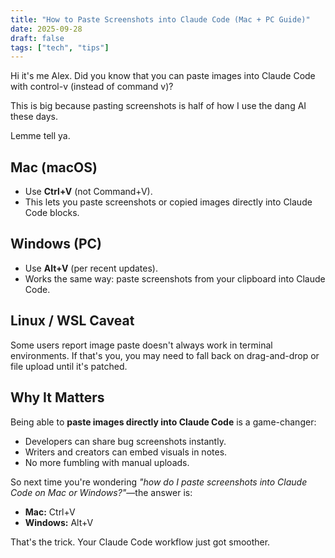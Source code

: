 ```yaml
---
title: "How to Paste Screenshots into Claude Code (Mac + PC Guide)"
date: 2025-09-28
draft: false
tags: ["tech", "tips"]
---
```


Hi it's me Alex. Did you know that you can paste images into Claude Code with control-v (instead of command v)?

This is big because pasting screenshots is half of how I use the dang AI these days.

Lemme tell ya.

## Mac (macOS)

- Use **Ctrl+V** (not Command+V).
- This lets you paste screenshots or copied images directly into Claude Code blocks.

## Windows (PC)

- Use **Alt+V** (per recent updates).
- Works the same way: paste screenshots from your clipboard into Claude Code.

## Linux / WSL Caveat

Some users report image paste doesn't always work in terminal environments. If that's you, you may need to fall back on drag-and-drop or file upload until it's patched.

## Why It Matters

Being able to **paste images directly into Claude Code** is a game-changer:

- Developers can share bug screenshots instantly.
- Writers and creators can embed visuals in notes.
- No more fumbling with manual uploads.

So next time you're wondering _"how do I paste screenshots into Claude Code on Mac or Windows?"_—the answer is:

- **Mac:** Ctrl+V
- **Windows:** Alt+V

That's the trick. Your Claude Code workflow just got smoother.
